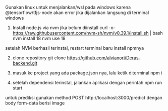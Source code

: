 Gunakan linux untuk menjalankan/wsl pada windows karena @tensorflow/tfjs-node akan error jika dijalankan langsung di terminal windows

1. Install node.js via nvm jika belum diinstall
   curl -o- https://raw.githubusercontent.com/nvm-sh/nvm/v0.39.1/install.sh | bash
   nvm install 18
   nvm use 18

setelah NVM berhasil terinstal, restart terminal baru install npmnya

2. clone repository
   git clone https://github.com/alvianori/Deras-backend.git

3. masuk ke project yang ada package.json nya, lalu ketik diterminal
   npm i

4. setelah dependensi terinstal, jalankan aplikasi dengan perintah
   npm run start

untuk prediksi gunakan method POST http://localhost:3000/predict dengan body form-data berisi image
